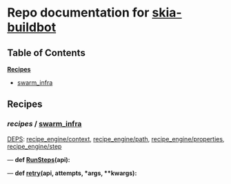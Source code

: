 <!--- AUTOGENERATED BY `./recipes.py test train` -->
# Repo documentation for [skia-buildbot]()
## Table of Contents

**[Recipes](#Recipes)**
  * [swarm_infra](#recipes-swarm_infra)
## Recipes

### *recipes* / [swarm\_infra](/infra/bots/recipes/swarm_infra.py)

[DEPS](/infra/bots/recipes/swarm_infra.py#13): [recipe\_engine/context][recipe_engine/recipe_modules/context], [recipe\_engine/path][recipe_engine/recipe_modules/path], [recipe\_engine/properties][recipe_engine/recipe_modules/properties], [recipe\_engine/step][recipe_engine/recipe_modules/step]

&mdash; **def [RunSteps](/infra/bots/recipes/swarm_infra.py#36)(api):**

&mdash; **def [retry](/infra/bots/recipes/swarm_infra.py#24)(api, attempts, \*args, \*\*kwargs):**

[recipe_engine/recipe_modules/context]: https://chromium.googlesource.com/infra/luci/recipes-py.git/+/beadb7584b9086527329b8054230344de88d1873/README.recipes.md#recipe_modules-context
[recipe_engine/recipe_modules/path]: https://chromium.googlesource.com/infra/luci/recipes-py.git/+/beadb7584b9086527329b8054230344de88d1873/README.recipes.md#recipe_modules-path
[recipe_engine/recipe_modules/properties]: https://chromium.googlesource.com/infra/luci/recipes-py.git/+/beadb7584b9086527329b8054230344de88d1873/README.recipes.md#recipe_modules-properties
[recipe_engine/recipe_modules/step]: https://chromium.googlesource.com/infra/luci/recipes-py.git/+/beadb7584b9086527329b8054230344de88d1873/README.recipes.md#recipe_modules-step
